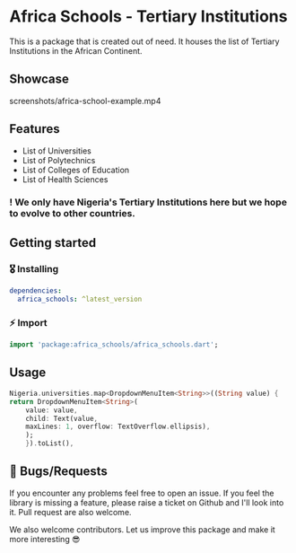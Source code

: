 <!-- 
This README describes the package. If you publish this package to pub.dev,
this README's contents appear on the landing page for your package.

For information about how to write a good package README, see the guide for
[writing package pages](https://dart.dev/guides/libraries/writing-package-pages). 

For general information about developing packages, see the Dart guide for
[creating packages](https://dart.dev/guides/libraries/create-library-packages)
and the Flutter guide for
[developing packages and plugins](https://flutter.dev/developing-packages). 
-->

# Africa Schools - Tertiary Institutions

This is a package that is created out of need. It houses the list of Tertiary Institutions in the African Continent.

## Showcase
screenshots/africa-school-example.mp4

## Features

- List of Universities
- List of Polytechnics
- List of Colleges of Education
- List of Health Sciences 

### ! We only have Nigeria's Tertiary Institutions here but we hope to evolve to other countries.

## Getting started

### 🎖 Installing

```yaml
dependencies:
  africa_schools: ^latest_version
```

### ⚡️ Import

```dart
import 'package:africa_schools/africa_schools.dart';
```

## Usage

```dart
Nigeria.universities.map<DropdownMenuItem<String>>((String value) {
return DropdownMenuItem<String>(
    value: value,
    child: Text(value,
    maxLines: 1, overflow: TextOverflow.ellipsis),
    );
    }).toList(),
```

## 🐛 Bugs/Requests

If you encounter any problems feel free to open an issue. If you feel the library is
missing a feature, please raise a ticket on Github and I'll look into it.
Pull request are also welcome.

We also welcome contributors. Let us improve this package and make it more interesting 😎

